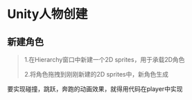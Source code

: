 # Unity人物创建

## 新建角色

>1.在Hierarchy窗口中新建一个2D sprites，用于承载2D角色
>
>2.将角色拖拽到刚刚新建的2D sprites中，新角色生成

要实现碰撞，跳跃，奔跑的动画效果，就得用代码在player中实现


